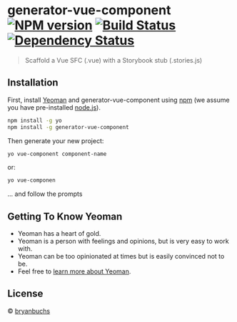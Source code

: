 # generator-vue-component [![NPM version][npm-image]][npm-url] [![Build Status][travis-image]][travis-url] [![Dependency Status][daviddm-image]][daviddm-url]
> Scaffold a Vue SFC (.vue) with a Storybook stub (.stories.js)

## Installation

First, install [Yeoman](http://yeoman.io) and generator-vue-component using [npm](https://www.npmjs.com/) (we assume you have pre-installed [node.js](https://nodejs.org/)).

```bash
npm install -g yo
npm install -g generator-vue-component
```

Then generate your new project:

```bash
yo vue-component component-name
```
or:
```bash
yo vue-componen
```
... and follow the prompts

## Getting To Know Yeoman

 * Yeoman has a heart of gold.
 * Yeoman is a person with feelings and opinions, but is very easy to work with.
 * Yeoman can be too opinionated at times but is easily convinced not to be.
 * Feel free to [learn more about Yeoman](http://yeoman.io/).

## License

 © [bryanbuchs]()


[npm-image]: https://badge.fury.io/js/generator-vue-component.svg
[npm-url]: https://npmjs.org/package/generator-vue-component
[travis-image]: https://travis-ci.com/bryanbuchs/generator-vue-component.svg?branch=master
[travis-url]: https://travis-ci.com/bryanbuchs/generator-vue-component
[daviddm-image]: https://david-dm.org/bryanbuchs/generator-vue-component.svg?theme=shields.io
[daviddm-url]: https://david-dm.org/bryanbuchs/generator-vue-component
